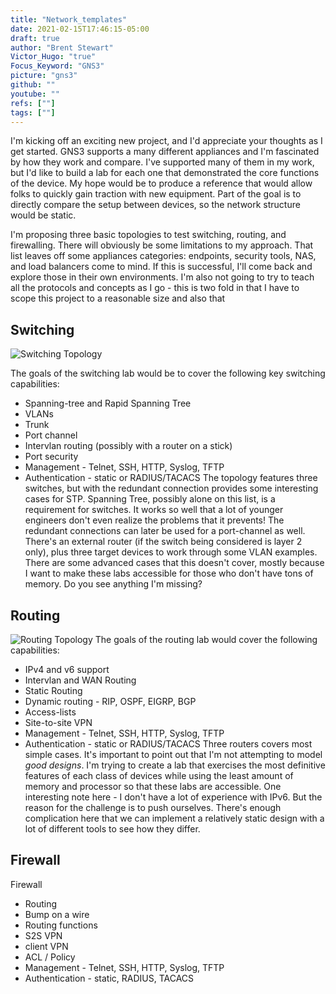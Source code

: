 ```yaml
---
title: "Network_templates"
date: 2021-02-15T17:46:15-05:00
draft: true
author: "Brent Stewart"
Victor_Hugo: "true"
Focus_Keyword: "GNS3"
picture: "gns3"
github: ""
youtube: ""
refs: [""]
tags: [""]
---
```


I'm kicking off an exciting new project, and I'd appreciate your thoughts as I get started.  GNS3 supports a many different appliances and I'm fascinated by how they work and compare.  I've supported many of them in my work, but I'd like to build a lab for each one that demonstrated the core functions of the device. My hope would be to produce a reference that would allow folks to quickly gain traction with new equipment.  Part of the goal is to directly compare the setup between devices, so the network structure would be static.

I'm proposing three basic topologies to test switching, routing, and firewalling.  There will obviously be some limitations to my approach.  That list leaves off some appliances categories: endpoints, security tools, NAS, and load balancers come to mind.  If this is successful, I'll come back and explore those in their own environments.  I'm also not going to try to teach all the protocols and concepts as I go - this is two fold in that I have to scope this project to a reasonable size and also that 

## Switching
![Switching Topology](/Topo-Switching.svg#floatsmallright)

The goals of the switching lab would be to cover the following key switching capabilities:
* Spanning-tree and Rapid Spanning Tree
* VLANs
* Trunk
* Port channel
* Intervlan routing (possibly with a router on a stick)
* Port security
* Management - Telnet, SSH, HTTP, Syslog, TFTP
* Authentication - static or RADIUS/TACACS
The topology features three switches, but with the redundant connection provides some interesting cases for STP.  Spanning Tree, possibly alone on this list, is a requirement for switches.  It works so well that a lot of younger engineers don't even realize the problems that it prevents!  The redundant connections can later be used for a port-channel as well.  There's an external router (if the switch being considered is layer 2 only), plus three target devices to work through some VLAN examples.  There are some advanced cases that this doesn't cover, mostly because I want to make these labs accessible for those who don't have tons of memory.  Do you see anything I'm missing?

## Routing
![Routing Topology](/Topo-Routing.svg#floatsmallright)
The goals of the routing lab would cover the following capabilities: 
* IPv4 and v6 support
* Intervlan and WAN Routing
* Static Routing
* Dynamic routing - RIP, OSPF, EIGRP, BGP
* Access-lists
* Site-to-site VPN
* Management - Telnet, SSH, HTTP, Syslog, TFTP
* Authentication - static or RADIUS/TACACS
Three routers covers most simple cases.  It's important to point out that I'm not attempting to model _good designs_.  I'm trying to create a lab that exercises the most definitive features of each class of devices while using the least amount of memory and processor so that these labs are accessible.  One interesting note here - I don't have a lot of experience with IPv6.  But the reason for the challenge is to push ourselves.  There's enough complication here that we can implement a relatively static design with a lot of different tools to see how they differ. 


## Firewall

Firewall
* Routing
* Bump on a wire
* Routing functions
* S2S VPN
* client VPN
* ACL / Policy
* Management - Telnet, SSH, HTTP, Syslog, TFTP
* Authentication - static, RADIUS, TACACS